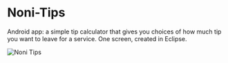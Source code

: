 # Noni-Tips
Android app: a simple tip calculator that gives you choices of how much tip you want to leave for a service. One screen, created in Eclipse.

![Noni Tips](http://i60.tinypic.com/ipm92v.jpg)

